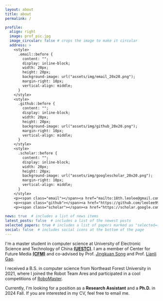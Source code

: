 ```yaml
---
layout: about
title: about
permalink: /

profile:
  align: right
  image: prof_pic.jpg
  image_circular: false # crops the image to make it circular
  address: >
    <style>
      .email::before {
        content: "";
        display: inline-block;
        width: 20px;
        height: 20px;
        background-image: url("assets/img/email_20x20.png");
        margin-right: 10px;
        vertical-align: middle;
      }
    </style>
    <style>
      .github::before {
        content: "";
        display: inline-block;
        width: 20px;
        height: 20px;
        background-image: url("assets/img/github_20x20.png");
        margin-right: 10px;
        vertical-align: middle;
      }
    </style>
    <style>
      .scholar::before {
        content: "";
        display: inline-block;
        width: 20px;
        height: 20px;
        background-image: url("assets/img/googlescholar_20x20.png");
        margin-right: 10px;
        vertical-align: middle;
      }
    </style>
    <p><span class="email"></span><a href="mailto:18th.leolee@gmail.com">18th.leolee@gmail.com</a></p>
    <p><span class="github"></span><a href="https://github.com/leolee99" target="_blank">Github</a></p>
    <p><span class="scholar"></span><a href="https://scholar.google.com/citations?user=7sdgzaYAAAAJ&hl=zh-CN" target="_blank">Google Scholar</a></p>
    
news: true  # includes a list of news items
latest_posts: false  # includes a list of the newest posts
selected_papers: true # includes a list of papers marked as "selected={true}"
social: false  # includes social icons at the bottom of the page
---
```


I'm a master student in computer science at University of Electronic Science and Technology of China [**(UESTC)**](https://www.uestc.edu.cn/). I am a member of Center for Future Media [**(CFM)**](https://cfm.uestc.edu.cn/index) and co-advised by Prof. [Jingkuan Song](https://cfm.uestc.edu.cn/~songjingkuan/) and Prof. [Lianli Gao](https://lianligao.github.io/).

I received a B.S. in computer science from Northeast Forest University in 2021, where I joined the Robot Team Ares and participated in a cool competitions of [RoboMaster](https://www.robomaster.com/en-US). 

Currently, I'm looking for a position as a <b>Research Assistant</b> and a <b>Ph.D.</b> in 2024 Fall. If you are interested in my CV, feel free to email me.

